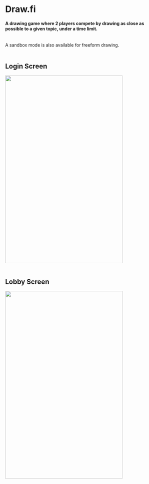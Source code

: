 # Draw.fi<br>
#### A drawing game where 2 players compete by drawing as close as possible to a given topic, under a time limit.<br><br>
A sandbox mode is also available for freeform drawing.<br><br>

## Login Screen
<img src="https://j.gifs.com/gZOxMk.gif" width="375" height="600"/><br><br>

## Lobby Screen
<img src="https://j.gifs.com/ANzQLB.gif" width="375" height="600"/>
